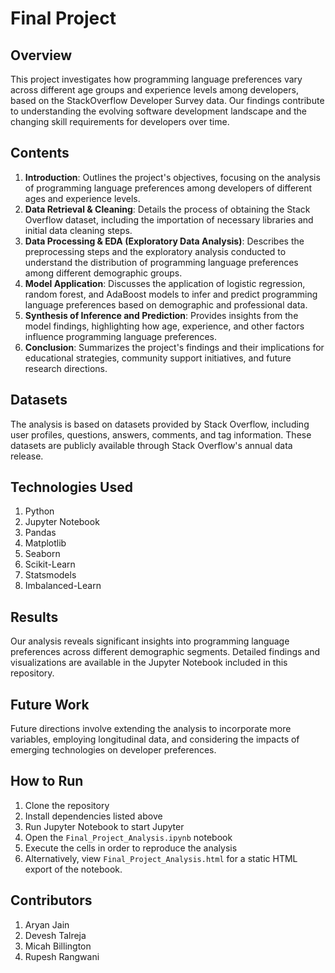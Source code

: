 # Final Project

## Overview

This project investigates how programming language preferences vary across different age groups and experience levels among developers, based on the StackOverflow Developer Survey data. Our findings contribute to understanding the evolving software development landscape and the changing skill requirements for developers over time.

## Contents

1. **Introduction**: Outlines the project's objectives, focusing on the analysis of programming language preferences among developers of different ages and experience levels.
2. **Data Retrieval & Cleaning**: Details the process of obtaining the Stack Overflow dataset, including the importation of necessary libraries and initial data cleaning steps.
3. **Data Processing & EDA (Exploratory Data Analysis)**: Describes the preprocessing steps and the exploratory analysis conducted to understand the distribution of programming language preferences among different demographic groups.
4. **Model Application**: Discusses the application of logistic regression, random forest, and AdaBoost models to infer and predict programming language preferences based on demographic and professional data.
5. **Synthesis of Inference and Prediction**: Provides insights from the model findings, highlighting how age, experience, and other factors influence programming language preferences.
6. **Conclusion**: Summarizes the project's findings and their implications for educational strategies, community support initiatives, and future research directions.

## Datasets

The analysis is based on datasets provided by Stack Overflow, including user profiles, questions, answers, comments, and tag information. These datasets are publicly available through Stack Overflow's annual data release.

## Technologies Used

1. Python
2. Jupyter Notebook
3. Pandas
4. Matplotlib
5. Seaborn
6. Scikit-Learn
7. Statsmodels
8. Imbalanced-Learn

## Results

Our analysis reveals significant insights into programming language preferences across different demographic segments. Detailed findings and visualizations are available in the Jupyter Notebook included in this repository.

## Future Work

Future directions involve extending the analysis to incorporate more variables, employing longitudinal data, and considering the impacts of emerging technologies on developer preferences.

## How to Run

1. Clone the repository
2. Install dependencies listed above
3. Run Jupyter Notebook to start Jupyter
4. Open the `Final_Project_Analysis.ipynb` notebook
5. Execute the cells in order to reproduce the analysis
6. Alternatively, view `Final_Project_Analysis.html` for a static HTML export of the notebook.

## Contributors

1. Aryan Jain
2. Devesh Talreja
3. Micah Billington
4. Rupesh Rangwani


